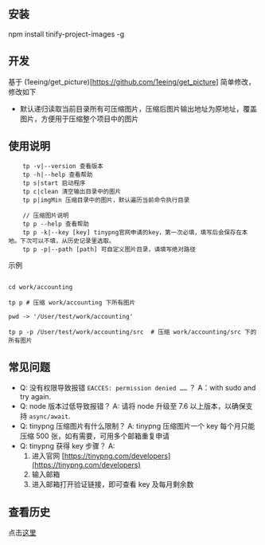 ## 安装

npm install tinify-project-images -g

## 开发

基于 (1eeing/get_picture)[https://github.com/1eeing/get_picture] 简单修改，修改如下

- 默认递归读取当前目录所有可压缩图片，压缩后图片输出地址为原地址，覆盖图片，方便用于压缩整个项目中的图片

## 使用说明

```
    tp -v|--version 查看版本
    tp -h|--help 查看帮助
    tp s|start 启动程序
    tp c|clean 清空输出目录中的图片
    tp p|imgMin 压缩目录中的图片，默认遍历当前命令执行目录

    // 压缩图片说明
    tp p --help 查看帮助
    tp p -k|--key [key] tinypng官网申请的key，第一次必填，填写后会保存在本地。下次可以不填，从历史记录里选取。
    tp p -p|--path [path] 可自定义图片目录，请填写绝对路径
```

示例

```shell

cd work/accounting

tp p # 压缩 work/accounting 下所有图片

pwd -> '/User/test/work/accounting'

tp p -p /User/test/work/accounting/src  # 压缩 work/accounting/src 下的所有图片

```

## 常见问题

- Q: 没有权限导致报错 `EACCES: permission denied ……` ？
  A：with sudo and try again.
- Q: node 版本过低导致报错？
  A: 请将 node 升级至 7.6 以上版本，以确保支持 `async/await`.
- Q: tinypng 压缩图片有什么限制？
  A: tinypng 压缩图片一个 key 每个月只能压缩 500 张，如有需要，可用多个邮箱重复申请
- Q: tinypng 获得 key 步骤？
  A:
  1. 进入官网 [https://tinypng.com/developers](https://tinypng.com/developers)
  2. 输入邮箱
  3. 进入邮箱打开验证链接，即可查看 key 及每月剩余数

## 查看历史

点击[这里](https://github.com/1eeing/get_picture/blob/master/history.md)
